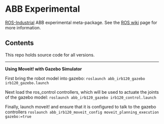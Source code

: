 # ABB Experimental

[ROS-Industrial][] ABB experimental meta-package.  See the [ROS wiki][] page for more information.  

## Contents

This repo holds source code for all versions.


---

__Using Moveit! with Gazebo Simulator__

First bring the robot model into gazebo:
```roslaunch abb_irb120_gazebo irb120_gazebo.launch``` 

Next load the ros_control controllers, which will be used to actuate the joints of the gazebo model:
```roslaunch abb_irb120_gazebo irb120_control.launch``` 

Finally, launch moveit! and ensure that it is configured to talk to the gazebo controllers 
```roslaunch abb_irb120_moveit_config moveit_planning_execution gazebo:=true``` 


[ROS-Industrial]: http://www.ros.org/wiki/Industrial
[ROS wiki]: http://ros.org/wiki/abb_experimental
